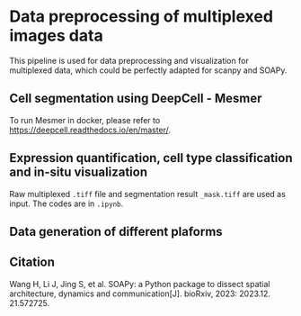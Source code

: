 # Data preprocessing of multiplexed images data
This pipeline is used for data preprocessing and visualization for multiplexed data, which could be perfectly adapted for scanpy and SOAPy.  
## Cell segmentation using DeepCell - Mesmer
To run Mesmer in docker, please refer to https://deepcell.readthedocs.io/en/master/.  


## Expression quantification, cell type classification and in-situ visualization
Raw multiplexed `.tiff` file and segmentation result `_mask.tiff` are used as input. The codes are in `.ipynb`.

## Data generation of different plaforms

## Citation
Wang H, Li J, Jing S, et al. SOAPy: a Python package to dissect spatial architecture, dynamics and communication[J]. bioRxiv, 2023: 2023.12. 21.572725.
